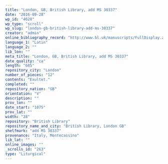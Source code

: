 ```yaml
---
title: "London, GB, British Library, add MS 30337"
date: "2016-09-28"
wp_id: "4628"
wp_type: "scroll"
wp_slug: "london-gb-british-library-add-ms-30337"
creator: "admin"
online_bibliography_record: "http://www.bl.uk/manuscripts/FullDisplay.aspx?ref=Add_MS_30337&index=13\",\"http://www.bl.uk/manuscripts/FullDisplay.aspx?ref=Add_MS_30337&index=13"
language_1: "Latin"
language_2: ""
lib_lon: ""
meta_title: "London, GB, British Library, add MS 30337"
date_quality: "ca"
length: "685"
repository_city: "London"
number_of_pieces: "12"
contents: "Exultet."
completed: ""
repository_nation: "GB"
orientation: "V"
description: ""
prov_lon: ""
date_start: "1075"
prov_lat: ""
width: "28"
repository: "British Library"
repository_name_and_city: "British Library, London GB"
shelfmark: "add MS 30337"
provenance: "Italy, Montecassino"
lib_lat: ""
online_images: ""
_scrolls_id: "263"
type: "Liturgical"
---
```




